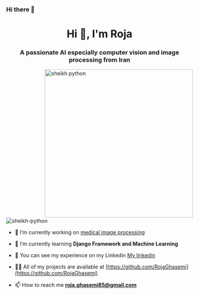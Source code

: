 ### Hi there 👋

<!--
**RojaGhasemi/RojaGhasemi** is a ✨ _special_ ✨ repository because its `README.md` (this file) appears on your GitHub profile.

Here are some ideas to get you started:

- 🔭 I’m currently working on ...
- 🌱 I’m currently learning ...
- 👯 I’m looking to collaborate on ...
- 🤔 I’m looking for help with ...
- 💬 Ask me about ...
- 📫 How to reach me: ...
- 😄 Pronouns: ...
- ⚡ Fun fact: ...
-->

<h1 align="center">Hi 👋, I'm Roja</h1>
<h3 align="center">A passionate AI especially computer vision and image processing from Iran</h3>

<img align="right" alt="sheikh python" width = "400" src ="https://mir-s3-cdn-cf.behance.net/project_modules/hd/06f21a161921919.63cd7887d0a70.gif">

<p align="left"> <img src="https://komarev.com/ghpvc/?username=sheikh-python&label=Profile%20views&color=0e75b6&style=flat" alt="sheikh-python" /> </p>

- 🔭 I’m currently working on [medical image processing](https://github.com/sheikh-python/Tkinter_school_project)

- 🌱 I’m currently learning **Django Framework and Machine Learning**

- 🤝 You can see my experience on my Linkedin [My linkedin](https://www.youtube.com/@sheikh_python)

- 👨‍💻 All of my projects are available at [https://github.com/RojaGhasemi](https://github.com/RojaGhasemi)


- 📫 How to reach me **roja.ghasemi85@gmail.com**


